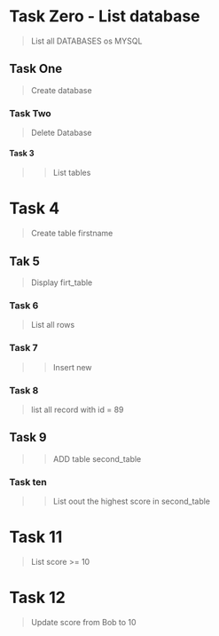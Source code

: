 # Task Zero - List database
> List all DATABASES os MYSQL
## Task One
> Create database
### Task Two
> Delete Database
#### Task 3
>> List tables

# Task 4
> Create table firstname
## Tak 5
>Display firt_table
### Task 6
>List all rows
### Task 7
>>Insert new 
### Task 8
> list all record with id = 89
## Task 9
>> ADD table second_table
### Task ten
>>List oout the highest score in second_table
# Task 11
> List score >= 10
# Task 12
> Update score from Bob to 10